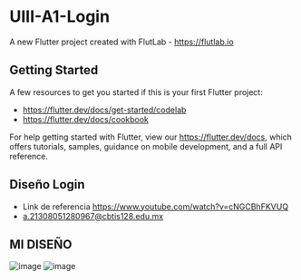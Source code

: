 # UIII-A1-Login

A new Flutter project created with FlutLab - https://flutlab.io

## Getting Started

A few resources to get you started if this is your first Flutter project:

- https://flutter.dev/docs/get-started/codelab
- https://flutter.dev/docs/cookbook

For help getting started with Flutter, view our
https://flutter.dev/docs, which offers tutorials,
samples, guidance on mobile development, and a full API reference.

## Diseño Login

- Link de referencia https://www.youtube.com/watch?v=cNGCBhFKVUQ
- a.21308051280967@cbtis128.edu.mx

## MI DISEÑO
![image](https://github.com/MolinaVRL128/UIII-A1-Login/assets/143743724/825f40b5-ec8a-4822-a2f9-8e2676810697) ![image](https://github.com/MolinaVRL128/UIII-A1-Login/assets/143743724/046630fc-1408-4af2-ba2f-f6f11c245eab)




